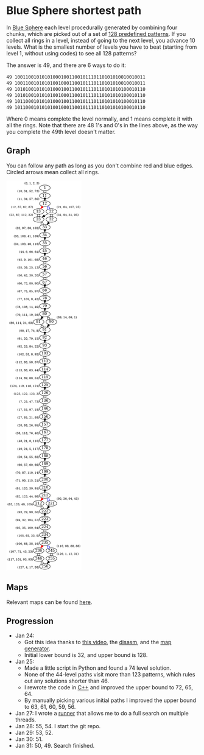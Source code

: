 # Blue Sphere shortest path

In [Blue Sphere](https://info.sonicretro.org/Blue_Sphere) each level procedurally generated by combining four chunks, which are picked out of a set of [128 predefined patterns](https://info.sonicretro.org/Blue_Sphere/Maps). If you collect all rings in a level, instead of going to the next level, you advance 10 levels. What is the smallest number of levels you have to beat (starting from level 1, without using codes) to see all 128 patterns?

The answer is 49, and there are 6 ways to do it:
```
49 100110010101010001001100101110110101010010010011
49 100110010101010010001100101110110101010010010011
49 101010010101010001001100101110110101010100010110
49 101010010101010010001100101110110101010100010110
49 101100010101010001001100101110110101010100010110
49 101100010101010010001100101110110101010100010110
```

Where 0 means complete the level normally, and 1 means complete it with all the rings. Note that there are 48 1's and 0's in the lines above, as the way you complete the 49th level doesn't matter.

## Graph
You can follow any path as long as you don't combine red and blue edges. Circled arrows mean collect all rings.

![the graph](graph.png)

## Maps
Relevant maps can be found [here](mapgen/out).

## Progression
* Jan 24:
  * Got this idea thanks to [this video](https://www.youtube.com/watch?v=L4nUrb5BoC8), the [disasm](https://github.com/sonicretro/skdisasm/), and the [map generator](https://bsgen-new.neocities.org/).
  * Initial lower bound is 32, and upper bound is 128.
* Jan 25:
  * Made a little script in Python and found a 74 level solution.
  * None of the 44-level paths visit more than 123 patterns, which rules out any solutions shorter than 46.
  * I rewrote the code in [C++](shortsphere.cc) and improved the upper bound to 72, 65, 64.
  * By manually picking various initial paths I improved the upper bound to 63, 61, 60, 59, 56.
* Jan 27: I wrote a [runner](runner.py) that allows me to do a full search on multiple threads.
* Jan 28: 55, 54. I start the git repo.
* Jan 29: 53, 52.
* Jan 30: 51.
* Jan 31: 50, 49. Search finished.
